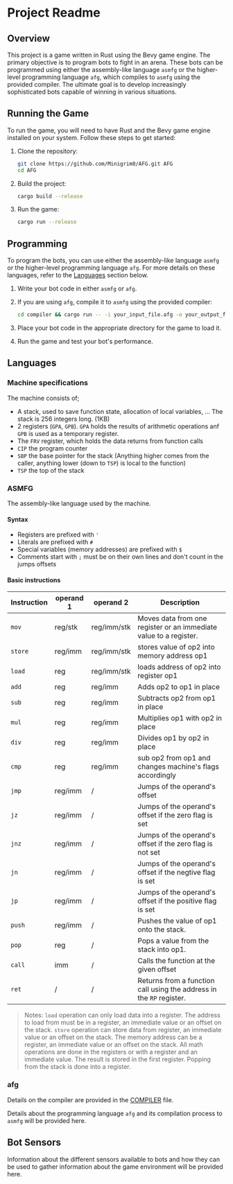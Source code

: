 # Project Readme

## Overview
This project is a game written in Rust using the Bevy game engine. The primary objective is to program bots to fight in an arena.
These bots can be programmed using either the assembly-like language `asmfg` or the higher-level programming language `afg`,
which compiles to `asmfg` using the provided compiler. The ultimate goal is to develop increasingly sophisticated bots capable
of winning in various situations.

## Running the Game
To run the game, you will need to have Rust and the Bevy game engine installed on your system. Follow these steps to get started:

1. Clone the repository:
   ```sh
   git clone https://github.com/Minigrim0/AFG.git AFG
   cd AFG
   ```

2. Build the project:
   ```sh
   cargo build --release
   ```

3. Run the game:
   ```sh
   cargo run --release
   ```

## Programming
To program the bots, you can use either the assembly-like language `asmfg` or the higher-level programming language `afg`. For more details on these languages, refer to the [Languages](#languages) section below.

1. Write your bot code in either `asmfg` or `afg`.

2. If you are using `afg`, compile it to `asmfg` using the provided compiler:
   ```sh
   cd compiler && cargo run -- -i your_input_file.afg -o your_output_file.asmfg [-s]
   ```

3. Place your bot code in the appropriate directory for the game to load it.

4. Run the game and test your bot's performance.

## Languages

### Machine specifications
The machine consists of;
* A stack, used to save function state, allocation of local variables, ... The stack is 256 integers long. (1KB)
* 2 registers (`GPA`, `GPB`). `GPA` holds the results of arithmetic operations anf `GPB` is used as a temporary register.
* The `FRV` register, which holds the data returns from function calls
* `CIP` the program counter
* `SBP` the base pointer for the stack (Anything higher comes from the caller, anything lower (down to `TSP`) is local to the function)
* `TSP` the top of the stack

### ASMFG
The assembly-like language used by the machine.

#### Syntax
* Registers are prefixed with `'`
* Literals are prefixed with `#`
* Special variables (memory addresses) are prefixed with `$`
* Comments start with `;` must be on their own lines and don't count in the jumps offsets

#### Basic instructions
| Instruction | operand 1 |  operand 2  | Description |
|-------------|-----------|-------------|-------------|
| `mov`       | reg/stk   | reg/imm/stk | Moves data from one register or an immediate value to a register. |
| `store`     | reg/imm   | reg/imm/stk | stores value of op2 into memory address op1 |
| `load`      | reg       | reg/imm/stk | loads address of op2 into register op1 |
| `add`       | reg       | reg/imm     | Adds op2 to op1 in place |
| `sub`       | reg       | reg/imm     | Subtracts op2 from op1 in place |
| `mul`       | reg       | reg/imm     | Multiplies op1 with op2 in place |
| `div`       | reg       | reg/imm     | Divides op1 by op2 in place |
| `cmp`       | reg       | reg/imm     | sub op2 from op1 and changes machine's flags accordingly |
| `jmp`       | reg/imm   |      /      | Jumps of the operand's offset |
| `jz`        | reg/imm   |      /      | Jumps of the operand's offset if the zero flag is set |
| `jnz`       | reg/imm   |      /      | Jumps of the operand's offset if the zero flag is not set |
| `jn`        | reg/imm   |      /      | Jumps of the operand's offset if the negtive flag is set |
| `jp`        | reg/imm   |      /      | Jumps of the operand's offset if the positive flag is set |
| `push`      | reg/imm   |      /      | Pushes the value of op1 onto the stack. |
| `pop`       | reg       |      /      | Pops a value from the stack into op1. |
| `call`      | imm       |      /      | Calls the function at the given offset |
| `ret`       |     /     |      /      | Returns from a function call using the address in the `RP` register. |

> Notes:
> `load` operation can only load data into a register. The address to load from must be in a register, an immediate value or an offset on the stack.
> `store` operation can store data from register, an immediate value or an offset on the stack. The memory address can be a register, an immediate value or an offset on the stack.
> All math operations are done in the registers or with a register and an immediate value. The result is stored in the first register.
> Popping from the stack is done into a register.

### afg
Details on the compiler are provided in the [COMPILER](./compiler/README.md) file.

Details about the programming language `afg` and its compilation process to `asmfg` will be provided here.

## Bot Sensors
Information about the different sensors available to bots and how they can be used to gather information about the game environment will be provided here.
